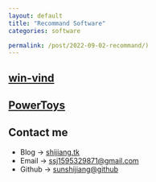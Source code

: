 ```yaml
---
layout: default
title: "Recommand Software"
categories: software

permalink: /post/2022-09-02-recommand/)
---
```


## [win-vind](https://github.com/pit-ray/win-vind)

## [PowerToys](https://github.com/microsoft/PowerToys)


## Contact me
- Blog -> [shijiang.tk](https://shijiang.tk)
- Email -> <ssj1595329871@gmail.com>
- Github -> [sunshijiang@github](https://github.com/sunshijiang)

